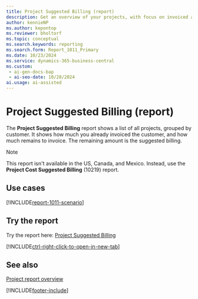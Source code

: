 ```yaml
---
title: Project Suggested Billing (report)
description: Get an overview of your projects, with focus on invoiced amounts and remaining amounts to invoice for each customer.
author: kennieNP
ms.author: kepontop
ms.reviewer: bholtorf
ms.topic: conceptual
ms.search.keywords: reporting
ms.search.form: Report_1011_Primary
ms.date: 10/23/2024
ms.service: dynamics-365-business-central
ms.custom:
 - ai-gen-docs-bap
 - ai-seo-date: 10/28/2024
ai.usage: ai-assisted
---
```


# Project Suggested Billing (report)

The **Project Suggested Billing** report shows a list of all projects, grouped by customer. It shows how much you already invoiced the customer, and how much remains to invoice. The remaining amount is the suggested billing.

> [!NOTE]
> This report isn't available in the US, Canada, and Mexico. Instead, use the **Project Cost Suggested Billing** (10219) report.

## Use cases

[!INCLUDE[report-1011-scenario](../includes/report-1011-scenario-include.md)]

<!-- 

Prompt

Below is a report in an ERP system. Provide 3-4 use cases for different personas working with projects

Format like this:    
  
As a <persona>, use the report to    
* use case 1  
* use case 2    

Do not capitalize the persona names. 

Do not start lines with "Use the data to"

## Report name
Project Suggested Billing

## Report description
The *Project Suggested Billing* report shows a list of all projects, grouped by customer, how much the customer has already been invoiced, and how much remains to be invoiced, that is, the suggested billing. 

### What the report does

### Use cases
Get an overview of your projects with a focus on invoiced amounts and remaining amounts to be invoiced, grouped by customer.

Please include your data sources and URLs

-->

## Try the report

Try the report here: [Project Suggested Billing](https://businesscentral.dynamics.com?report=1011)

[!INCLUDE[ctrl-right-click-to-open-in-new-tab](../includes/ctrl-right-click-to-open-in-new-tab.md)]

## See also

[Project report overview](project-reports.md)  

[!INCLUDE[footer-include](../includes/footer-banner.md)]